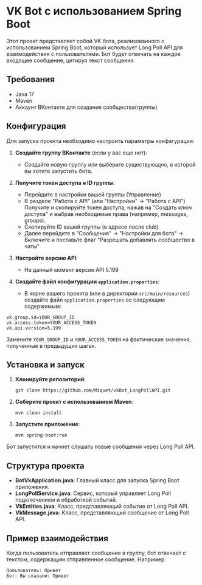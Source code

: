 # VK Bot с использованием Spring Boot

Этот проект представляет собой VK бота, реализованного с использованием Spring Boot, который использует Long Poll API для взаимодействия с пользователями. Бот будет отвечать на каждое входящее сообщение, цитируя текст сообщения.

## Требования

- Java 17
- Maven 
- Аккаунт ВКонтакте для создания сообщества(группы)

## Конфигурация

Для запуска проекта необходимо настроить параметры конфигурации:

1. **Создайте группу ВКонтакте** (если у вас еще нет):
    - Создайте новую группу или выберите существующую, в которой вы хотите запустить бота.

2. **Получите токен доступа и ID группы**:
    - Перейдите в настройки вашей группы (Управление)
    - В разделе "Работа с API" (или "Настройки" -> "Работа с API") Получите и скопируйте токен доступа, нажав на "Создать ключ доступа" и выбрав необходимые права (например, messages, groups).
    - Скопируйте ID вашей группы (в адресе после club)
    - Далее перейдите в "Сообщения" -> "Настройки для бота" -> Включите и поставьте флаг "Разрешать добавлять сообщество в чаты"

3. **Настройте версию API**:
    - На данный момент версия API 5.199

4. **Создайте файл конфигурации `application.properties`**:
    - В корне вашего проекта (или в директории `src/main/resources`) создайте файл `application.properties` со следующим содержимым:

```properties
vk.group.id=YOUR_GROUP_ID
vk.access.token=YOUR_ACCESS_TOKEN
vk.api.version=5.199
```

Замените `YOUR_GROUP_ID` и `YOUR_ACCESS_TOKEN` на фактические значения, полученные в предыдущих шагах.

## Установка и запуск

1. **Клонируйте репозиторий**:
   ```
   git clone https://github.com/Miqvet/vkBot_LongPollAPI.git
   ```

2. **Соберите проект с использованием Maven**:
   ```
   mvn clean install
   ```

3. **Запустите приложение**:
   ```
   mvn spring-boot:run
   ```

Бот запустится и начнет слушать новые сообщения через Long Poll API.

## Структура проекта

- **BotVkApplication.java**: Главный класс для запуска Spring Boot приложения.
- **LongPollService.java**: Сервис, который управляет Long Poll подключением и обработкой событий.
- **VkEntities.java**: Класс, представляющий событие от Long Poll API.
- **VkMessage.java**: Класс, представляющий сообщение от Long Poll API.

## Пример взаимодействия

Когда пользователь отправляет сообщение в группу, бот отвечает с текстом, содержащим отправленное сообщение. Например:

```
Пользователь: Привет
Бот: Вы сказали: Привет
```

